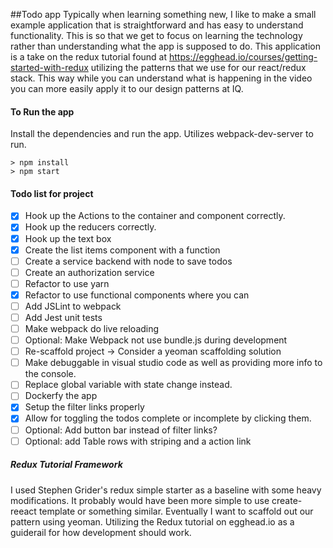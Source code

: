 ##Todo app
Typically when learning something new, I like to make a small example application that is straightforward and has easy to understand functionality.
This is so that we get to focus on learning the technology rather than understanding what the app is supposed to do.
This application is a take on the redux tutorial found at https://egghead.io/courses/getting-started-with-redux utilizing the patterns
that we use for our react/redux stack. This way while you can understand what is happening in the video you can more easily apply it to our
design patterns at IQ.

#### To Run the app
Install the dependencies and run the app. Utilizes webpack-dev-server to run.
```
> npm install
> npm start
```

#### Todo list for project
- [x] Hook up the Actions to the container and component correctly.
- [x] Hook up the reducers correctly.
- [x] Hook up the text box
- [x] Create the list items component with a function
- [ ] Create a service backend with node to save todos
- [ ] Create an authorization service
- [ ] Refactor to use yarn
- [x] Refactor to use functional components where you can
- [ ] Add JSLint to webpack
- [ ] Add Jest unit tests
- [ ] Make webpack do live reloading
- [ ] Optional: Make Webpack not use bundle.js during development
- [ ] Re-scaffold project -> Consider a yeoman scaffolding solution
- [ ] Make debuggable in visual studio code as well as providing more info to the console.
- [ ] Replace global variable with state change instead.
- [ ] Dockerfy the app
- [x] Setup the filter links properly
- [x] Allow for toggling the todos complete or incomplete by clicking them.
- [ ] Optional: Add button bar instead of filter links?
- [ ] Optional: add Table rows with striping and a action link

##### Redux Tutorial Framework
I used Stephen Grider's redux simple starter as a baseline with some heavy modifications. It probably would have been more simple to use create-reeact template or something similar.  Eventually I want to scaffold out our pattern using yeoman.
Utilizing the Redux tutorial on egghead.io as a guiderail for how development should work.

